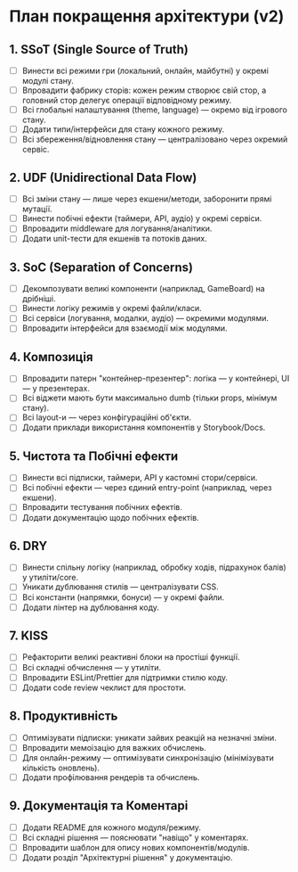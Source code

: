 # План покращення архітектури (v2)

## 1. SSoT (Single Source of Truth)
- [ ] Винести всі режими гри (локальний, онлайн, майбутні) у окремі модулі стану.
- [ ] Впровадити фабрику сторів: кожен режим створює свій стор, а головний стор делегує операції відповідному режиму.
- [ ] Всі глобальні налаштування (theme, language) — окремо від ігрового стану.
- [ ] Додати типи/інтерфейси для стану кожного режиму.
- [ ] Всі збереження/відновлення стану — централізовано через окремий сервіс.

## 2. UDF (Unidirectional Data Flow)
- [ ] Всі зміни стану — лише через екшени/методи, заборонити прямі мутації.
- [ ] Винести побічні ефекти (таймери, API, аудіо) у окремі сервіси.
- [ ] Впровадити middleware для логування/аналітики.
- [ ] Додати unit-тести для екшенів та потоків даних.

## 3. SoC (Separation of Concerns)
- [ ] Декомпозувати великі компоненти (наприклад, GameBoard) на дрібніші.
- [ ] Винести логіку режимів у окремі файли/класи.
- [ ] Всі сервіси (логування, модалки, аудіо) — окремими модулями.
- [ ] Впровадити інтерфейси для взаємодії між модулями.

## 4. Композиція
- [ ] Впровадити патерн "контейнер-презентер": логіка — у контейнері, UI — у презентерах.
- [ ] Всі віджети мають бути максимально dumb (тільки props, мінімум стану).
- [ ] Всі layout-и — через конфігураційні об'єкти.
- [ ] Додати приклади використання компонентів у Storybook/Docs.

## 5. Чистота та Побічні ефекти
- [ ] Винести всі підписки, таймери, API у кастомні стори/сервіси.
- [ ] Всі побічні ефекти — через єдиний entry-point (наприклад, через екшени).
- [ ] Впровадити тестування побічних ефектів.
- [ ] Додати документацію щодо побічних ефектів.

## 6. DRY
- [ ] Винести спільну логіку (наприклад, обробку ходів, підрахунок балів) у утиліти/core.
- [ ] Уникати дублювання стилів — централізувати CSS.
- [ ] Всі константи (напрямки, бонуси) — у окремі файли.
- [ ] Додати лінтер на дублювання коду.

## 7. KISS
- [ ] Рефакторити великі реактивні блоки на простіші функції.
- [ ] Всі складні обчислення — у утиліти.
- [ ] Впровадити ESLint/Prettier для підтримки стилю коду.
- [ ] Додати code review чеклист для простоти.

## 8. Продуктивність
- [ ] Оптимізувати підписки: уникати зайвих реакцій на незначні зміни.
- [ ] Впровадити мемоізацію для важких обчислень.
- [ ] Для онлайн-режиму — оптимізувати синхронізацію (мінімізувати кількість оновлень).
- [ ] Додати профілювання рендерів та обчислень.

## 9. Документація та Коментарі
- [ ] Додати README для кожного модуля/режиму.
- [ ] Всі складні рішення — пояснювати "навіщо" у коментарях.
- [ ] Впровадити шаблон для опису нових компонентів/модулів.
- [ ] Додати розділ "Архітектурні рішення" у документацію. 